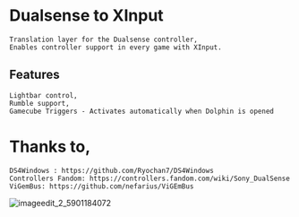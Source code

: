 # Dualsense to XInput


    Translation layer for the Dualsense controller,
    Enables controller support in every game with XInput.

## Features


    Lightbar control,
    Rumble support,
    Gamecube Triggers - Activates automatically when Dolphin is opened



# Thanks to,

    DS4Windows : https://github.com/Ryochan7/DS4Windows
    Controllers Fandom: https://controllers.fandom.com/wiki/Sony_DualSense
    ViGemBus: https://github.com/nefarius/ViGEmBus

    
![imageedit_2_5901184072](https://github.com/Denellyne/DualSenseToXInput/assets/56112881/cdc5cd29-2a96-4e4b-afaf-6bf4f5e66a9d)
